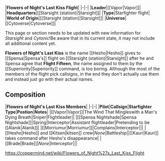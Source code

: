 |**Flowers of Night's Last Kiss Flight**|
|-|-|
|**Leader**|[[Vapor\|Vapor]]|
|**Headquarters**|[[Starsight (station)\|Starsight]]|
|**Type**|Starfighter flight|
|**World of Origin**|[[Starsight (station)\|Starsight]]|
|**Universe**|[[Cytoverse\|Cytoverse]]|

This page or section needs to be updated with new information for *Starsight* and *Cytonic*!Be aware that in its current state, it may not include all additional content yet.

**Flowers of Night's Last Kiss** is the name [[Hesho\|Hesho]] gives to [[Spensa\|Spensa's]] flight on [[Starsight (station)\|Starsight]] after he and Spensa agree that **Flight Fifteen**, the name assigned to them by the [[Superiority\|Superiority]] command, is too boring. Although the most of the members of the flight pick callsigns, in the end they don't actually use them and instead just go with their actual names.

## Composition
|**Flowers of Night's Last Kiss Members**|
|-|-|
|**Pilot**|**Callsign**|**Starfighter Type**|**Postion**|**Notes**|
|[[Vapor\|Vapor]]|The Wind That Mingleswith a Man's Dying Breath|Sniper|Flightleader||
|[[Spensa Nightshade\|Spensa Nightshade]]|Spring|Interceptor|Assistant flightleader|Pretending to be [[Alanik\|Alanik]]|
|[[Morriumur\|Morriumur]]|Complains|Interceptor|||
|[[Hesho\|Hesho]] and [[Kitsen\|kitsen]] crew|*None*|Battleship||[[Kauri\|Kauri]] takes command after Hesho's disappearance|
|[[Brade\|Brade]]|*None*|Interceptor|||



https://coppermind.net/wiki/Flowers_of_Night%27s_Last_Kiss_Flight